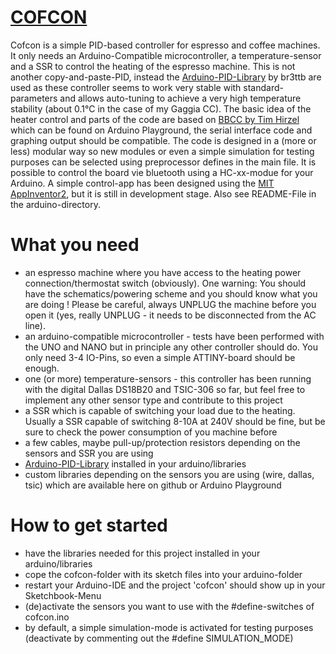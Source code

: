 [COFCON][1]
======
[1]: https://github.com/Schm1tz1/cofcon

Cofcon is a simple PID-based controller for espresso and coffee machines. It only needs an Arduino-Compatible microcontroller, a temperature-sensor and a SSR to control the heating of the espresso machine.
This is not another copy-and-paste-PID, instead the [Arduino-PID-Library][2] by br3ttb are used as these controller seems to work very stable with standard-parameters and allows auto-tuning to achieve a very high temperature stability (about 0.1°C in the case of my Gaggia CC).
The basic idea of the heater control and parts of the code are based on [BBCC by Tim Hirzel][3] which can be found on Arduino Playground, the serial interface code and graphing output should be compatible.
The code is designed in a (more or less) modular way so new modules or even a simple simulation for testing purposes can be selected using preprocessor defines in the main file.
It is possible to control the board vie bluetooth using a HC-xx-modue for your Arduino. A simple control-app has been designed using the [MIT AppInventor2][4], but it is still in development stage. Also see README-File in the arduino-directory.

[4]: http://ai2.appinventor.mit.edu

What you need
=============
* an espresso machine where you have access to the heating power connection/thermostat switch (obviously). One warning: You should have the schematics/powering scheme and you should know what you are doing ! Please be careful, always UNPLUG the machine before you open it (yes, really UNPLUG - it needs to be disconnected from the AC line).
* an arduino-compatible microcontroller - tests have been performed with the UNO and NANO but in principle any other controller should do. You only need 3-4 IO-Pins, so even a simple ATTINY-board should be enough.
* one (or more) temperature-sensors - this controller has been running with the digital Dallas DS18B20 and TSIC-306 so far, but feel free to implement any other sensor type and contribute to this project
* a SSR which is capable of switching your load due to the heating. Usually a SSR capable of switching 8-10A at 240V should be fine, but be sure to check the power consumption of you machine before
* a few cables, maybe pull-up/protection resistors depending on the sensors and SSR you are using
* [Arduino-PID-Library][2] installed in your arduino/libraries
* custom libraries depending on the sensors you are using (wire, dallas, tsic) which are available here on github or Arduino Playground

[2]: https://github.com/br3ttb/Arduino-PID-Library
[3]: http://playground.arduino.cc/Main/BarebonesPIDForEspresso

How to get started
==================
* have the libraries needed for this project installed in your arduino/libraries
* cope the cofcon-folder with its sketch files into your arduino-folder
* restart your Arduino-IDE and the project 'cofcon' should show up in your Sketchbook-Menu
* (de)activate the sensors you want to use with the #define-switches of cofcon.ino
* by default, a simple simulation-mode is activated for testing purposes (deactivate by commenting out the #define SIMULATION_MODE)
